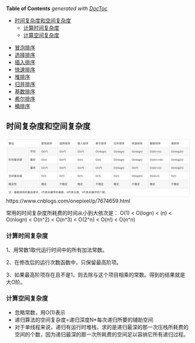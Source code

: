 <!-- START doctoc generated TOC please keep comment here to allow auto update -->
<!-- DON'T EDIT THIS SECTION, INSTEAD RE-RUN doctoc TO UPDATE -->
**Table of Contents**  *generated with [DocToc](https://github.com/thlorenz/doctoc)*

- [时间复杂度和空间复杂度](#%E6%97%B6%E9%97%B4%E5%A4%8D%E6%9D%82%E5%BA%A6%E5%92%8C%E7%A9%BA%E9%97%B4%E5%A4%8D%E6%9D%82%E5%BA%A6)
  - [计算时间复杂度](#%E8%AE%A1%E7%AE%97%E6%97%B6%E9%97%B4%E5%A4%8D%E6%9D%82%E5%BA%A6)
  - [计算空间复杂度](#%E8%AE%A1%E7%AE%97%E7%A9%BA%E9%97%B4%E5%A4%8D%E6%9D%82%E5%BA%A6)

<!-- END doctoc generated TOC please keep comment here to allow auto update -->

- [冒泡排序](./冒泡排序.md)
- [选择排序](./选择排序.md)
- [插入排序](./插入排序.md)
- [快速排序](./快速排序.md)
- [堆排序](./堆排序.md)
- [归并排序](./归并排序.md)
- [基数排序](./基数排序.md)
- [希尔排序](./希尔排序.md)
- [桶排序](./桶排序.md)


## 时间复杂度和空间复杂度

<img src="./复杂度.png"/>
https://www.cnblogs.com/onepixel/p/7674659.html

常用的时间复杂度所耗费的时间从小到大依次是：
O(1) < O(logn) < (n) < O(nlogn) < O(n^2) < O(n^3) < O(2^n) < O(n!) < O(n^n)

### 计算时间复杂度
1、用常数1取代运行时间中的所有加法常数。

2、在修改后的运行次数函数中，只保留最高阶项。

3、如果最高阶项存在且不是1，则去除与这个项目相乘的常数。得到的结果就是大O阶。

### 计算空间复杂度

- 忽略常数，用O(1)表示 
- 递归算法的空间复杂度=递归深度N*每次递归所要的辅助空间 
- 对于单线程来说，递归有运行时堆栈，求的是递归最深的那一次压栈所耗费的空间的个数，因为递归最深的那一次所耗费的空间足以容纳它所有递归过程。